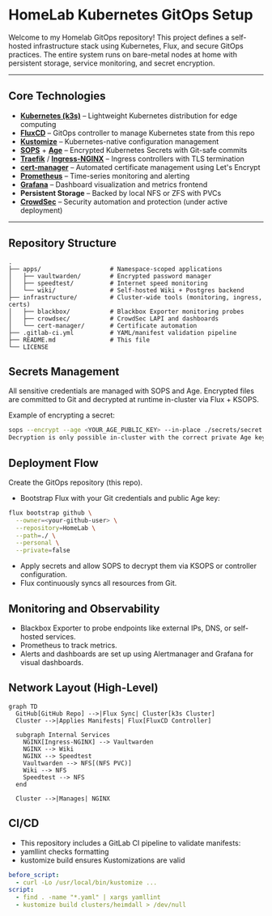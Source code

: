 # HomeLab Kubernetes GitOps Setup

Welcome to my Homelab GitOps repository! This project defines a self-hosted infrastructure stack using Kubernetes, Flux, and secure GitOps practices. The entire system runs on bare-metal nodes at home with persistent storage, service monitoring, and secret encryption.

---

## Core Technologies

- [**Kubernetes (k3s)**](https://github.com/k3s-io/k3s) – Lightweight Kubernetes distribution for edge computing  
- [**FluxCD**](https://github.com/fluxcd/flux2) – GitOps controller to manage Kubernetes state from this repo  
- [**Kustomize**](https://github.com/kubernetes-sigs/kustomize) – Kubernetes-native configuration management  
- [**SOPS**](https://github.com/getsops/sops) + [**Age**](https://github.com/FiloSottile/age) – Encrypted Kubernetes Secrets with Git-safe commits  
- [**Traefik**](https://github.com/traefik/traefik) / [**Ingress-NGINX**](https://github.com/kubernetes/ingress-nginx) – Ingress controllers with TLS termination  
- [**cert-manager**](https://github.com/cert-manager/cert-manager) – Automated certificate management using Let's Encrypt  
- [**Prometheus**](https://github.com/prometheus/prometheus) – Time-series monitoring and alerting  
- [**Grafana**](https://github.com/grafana/grafana) – Dashboard visualization and metrics frontend  
- **Persistent Storage** – Backed by local NFS or ZFS with PVCs  
- [**CrowdSec**](https://github.com/crowdsecurity/crowdsec) – Security automation and protection (under active deployment)  

---

## Repository Structure

```text
.
├── apps/                   # Namespace-scoped applications
│   ├── vaultwarden/        # Encrypted password manager
│   ├── speedtest/          # Internet speed monitoring
│   └── wiki/               # Self-hosted Wiki + Postgres backend
├── infrastructure/         # Cluster-wide tools (monitoring, ingress, certs)
│   ├── blackbox/           # Blackbox Exporter monitoring probes
│   ├── crowdsec/           # CrowdSec LAPI and dashboards
│   └── cert-manager/       # Certificate automation
├── .gitlab-ci.yml          # YAML/manifest validation pipeline
├── README.md               # This file
└── LICENSE

```

## Secrets Management
All sensitive credentials are managed with SOPS and Age. Encrypted files are committed to Git and decrypted at runtime in-cluster via Flux + KSOPS.

Example of encrypting a secret:

```bash
sops --encrypt --age <YOUR_AGE_PUBLIC_KEY> --in-place ./secrets/secret.yaml
Decryption is only possible in-cluster with the correct private Age key stored securely.
```

## Deployment Flow
Create the GitOps repository (this repo).

- Bootstrap Flux with your Git credentials and public Age key:

```bash
flux bootstrap github \
  --owner=<your-github-user> \
  --repository=HomeLab \
  --path=./ \
  --personal \
  --private=false
```

- Apply secrets and allow SOPS to decrypt them via KSOPS or controller configuration.
- Flux continuously syncs all resources from Git.

## Monitoring and Observability

- Blackbox Exporter to probe endpoints like external IPs, DNS, or self-hosted services.
- Prometheus to track metrics.
- Alerts and dashboards are set up using Alertmanager and Grafana for visual dashboards.

## Network Layout (High-Level)
```mermaid
graph TD
  GitHub[GitHub Repo] -->|Flux Sync| Cluster[k3s Cluster]
  Cluster -->|Applies Manifests| Flux[FluxCD Controller]

  subgraph Internal Services
    NGINX[Ingress-NGINX] --> Vaultwarden
    NGINX --> Wiki
    NGINX --> Speedtest
    Vaultwarden --> NFS[(NFS PVC)]
    Wiki --> NFS
    Speedtest --> NFS
  end

  Cluster -->|Manages| NGINX

```

## CI/CD

- This repository includes a GitLab CI pipeline to validate manifests:
- yamllint checks formatting
- kustomize build ensures Kustomizations are valid

```yaml
before_script:
  - curl -Lo /usr/local/bin/kustomize ...
script:
  - find . -name "*.yaml" | xargs yamllint
  - kustomize build clusters/heimdall > /dev/null
```